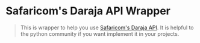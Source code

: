 # Safaricom's Daraja API Wrapper

>  This is wrapper to help you use [Safaricom's Daraja API](). It is helpful to
the python community if you want implement it in your projects.
